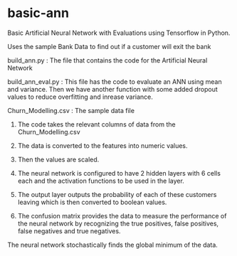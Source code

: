 # basic-ann
Basic Artificial Neural Network with Evaluations using Tensorflow in Python.

Uses the sample Bank Data to find out if a customer will exit the bank

build_ann.py : The file that contains the code for the Artificial Neural Network

build_ann_eval.py : This file has the code to evaluate an ANN using mean and 
                    variance. Then we have another function with some added 
                    dropout values to reduce overfitting and inrease variance.

Churn_Modelling.csv : The sample data file

 1. The code takes the relevant columns of data from the Churn_Modelling.csv

 2. The data is converted to the features into numeric values.

 3. Then the values are scaled.

 4. The neural network is configured to have 2 hidden layers with 6 cells each and the activation functions to be used in the layer.

 5. The output layer outputs the probability of each of these customers leaving which is then converted to boolean values.

 6. The confusion matrix provides the data to measure the performance of the neural network by recognizing the true positives, false positives, false negatives and true negatives.

The neural network stochastically finds the global minimum of the data.